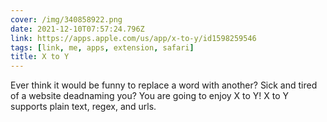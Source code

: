 ```yaml
---
cover: /img/340858922.png
date: 2021-12-10T07:57:24.796Z
link: https://apps.apple.com/us/app/x-to-y/id1598259546
tags: [link, me, apps, extension, safari]
title: X to Y
---
```


Ever think it would be funny to replace a word with another? Sick and tired of a website deadnaming you? You are going to enjoy X to Y! X to Y supports plain text, regex, and urls.
